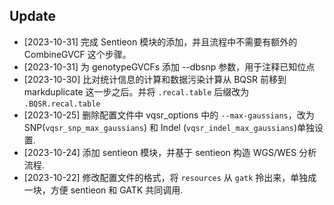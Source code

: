 ## Update

- [2023-10-31] 完成 Sentieon 模块的添加，并且流程中不需要有额外的 CombineGVCF 这个步骤。
- [2023-10-31] 为 genotypeGVCFs 添加 --dbsnp 参数，用于注释已知位点
- [2023-10-30] 比对统计信息的计算和数据污染计算从 BQSR 前移到 markduplicate 这一步之后。并将 `.recal.table` 后缀改为 `.BQSR.recal.table`
- [2023-10-25] 删除配置文件中 vqsr_options 中的 `--max-gaussians`，改为 SNP(`vqsr_snp_max_gaussians`) 和 Indel (`vqsr_indel_max_gaussians`)单独设置.
- [2023-10-24] 添加 sentieon 模块，并基于 sentieon 构造 WGS/WES 分析流程.
- [2023-10-22] 修改配置文件的格式，将 `resources` 从 `gatk` 拎出来，单独成一块，方便 sentieon 和 GATK 共同调用.  
